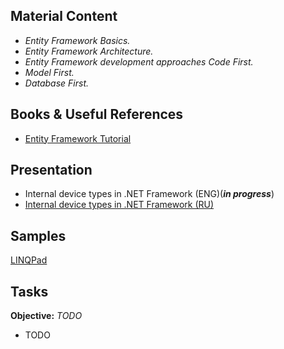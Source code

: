 ## Material Content 
- *Entity Framework Basics.*
- *Entity Framework Architecture.*
- *Entity Framework development approaches Code First.*
- *Model First.*
- *Database First.*

## Books & Useful References 
- [Entity Framework Tutorial](http://www.entityframeworktutorial.net/)

## Presentation 
- Internal device types in .NET Framework (ENG)(***in progress***)
- [Internal device types in .NET Framework (RU)](https://github.com/EPM-RD-NETLAB/.NET-Framework-modules/blob/master/M12.%20Internal%20device%20types%20in%20.NET%20Framework.%20Resource%20management/Internal%20device%20types%20in%20.NET%20Framework.pptx)

## Samples 
[LINQPad]()

## Tasks  
**Objective:** *TODO*
  - TODO
